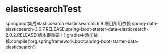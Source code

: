 # elasticsearchTest
springboot集成elasticsearch
elasticsearch5.6.9
项目所用依赖 spring-data-elasticsearch-3.0.7.RELEASE,spring-boot-starter-data-elasticsearch-2.0.2.RELEASE(版本很重要！)
gradle中添加依赖:compile('org.springframework.boot:spring-boot-starter-data-elasticsearch')
